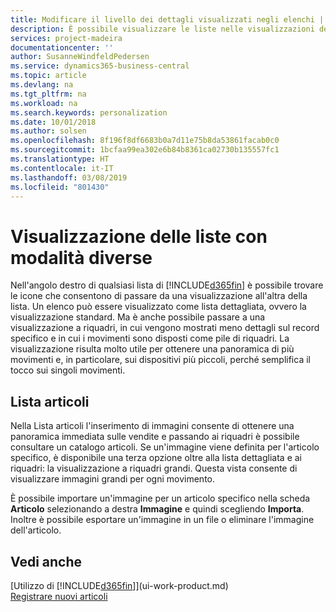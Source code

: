 ```yaml
---
title: Modificare il livello dei dettagli visualizzati negli elenchi | Documenti Microsoft
description: È possibile visualizzare le liste nelle visualizzazioni dettagliate che forniscono ulteriori informazioni oppure come riquadri semplici da analizzare visivamente.
services: project-madeira
documentationcenter: ''
author: SusanneWindfeldPedersen
ms.service: dynamics365-business-central
ms.topic: article
ms.devlang: na
ms.tgt_pltfrm: na
ms.workload: na
ms.search.keywords: personalization
ms.date: 10/01/2018
ms.author: solsen
ms.openlocfilehash: 8f196f8df6683b0a7d11e75b8da53861facab0c0
ms.sourcegitcommit: 1bcfaa99ea302e6b84b8361ca02730b135557fc1
ms.translationtype: HT
ms.contentlocale: it-IT
ms.lasthandoff: 03/08/2019
ms.locfileid: "801430"
---
```

# <a name="displaying-lists-in-different-ways"></a>Visualizzazione delle liste con modalità diverse
Nell'angolo destro di qualsiasi lista di [!INCLUDE[d365fin](includes/d365fin_md.md)] è possibile trovare le icone che consentono di passare da una visualizzazione all'altra della lista. Un elenco può essere visualizzato come lista dettagliata, ovvero la visualizzazione standard. Ma è anche possibile passare a una visualizzazione a riquadri, in cui vengono mostrati meno dettagli sul record specifico e in cui i movimenti sono disposti come pile di riquadri. La visualizzazione risulta molto utile per ottenere una panoramica di più movimenti e, in particolare, sui dispositivi più piccoli, perché semplifica il tocco sui singoli movimenti.

## <a name="items-list"></a>Lista articoli
Nella Lista articoli l'inserimento di immagini consente di ottenere una panoramica immediata sulle vendite e passando ai riquadri è possibile consultare un catalogo articoli. Se un'immagine viene definita per l'articolo specifico, è disponibile una terza opzione oltre alla lista dettagliata e ai riquadri: la visualizzazione a riquadri grandi. Questa vista consente di visualizzare immagini grandi per ogni movimento.

È possibile importare un'immagine per un articolo specifico nella scheda **Articolo** selezionando a destra **Immagine** e quindi scegliendo **Importa**. Inoltre è possibile esportare un'immagine in un file o eliminare l'immagine dell'articolo.  

## <a name="see-also"></a>Vedi anche
[Utilizzo di [!INCLUDE[d365fin](includes/d365fin_md.md)]](ui-work-product.md)  
[Registrare nuovi articoli](inventory-how-register-new-items.md)  
